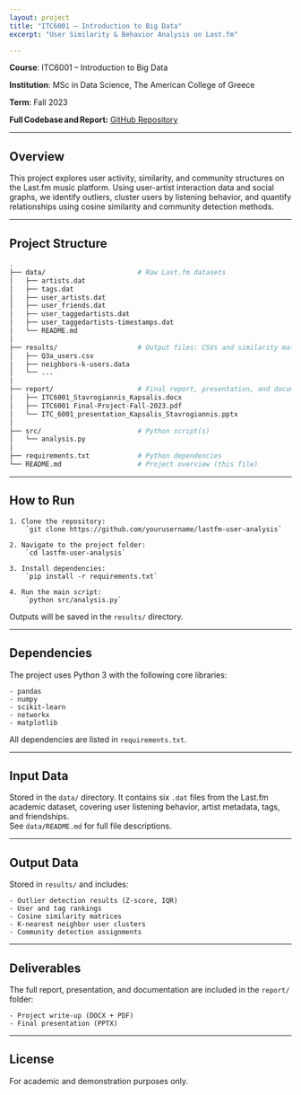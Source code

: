 ```yaml
---
layout: project
title: "ITC6001 – Introduction to Big Data"
excerpt: "User Similarity & Behavior Analysis on Last.fm"

---
```


**Course**: ITC6001 – Introduction to Big Data  

**Institution**: MSc in Data Science, The American College of Greece  

**Term**: Fall 2023  

**Full Codebase and Report:** [GitHub Repository](https://github.com/C-Kapsalis/ITC6001---Introduction-to-Big-Data)

---


## Overview  
This project explores user activity, similarity, and community structures on the Last.fm music platform. Using user-artist interaction data and social graphs, we identify outliers, cluster users by listening behavior, and quantify relationships using cosine similarity and community detection methods.

---


## Project Structure

```bash
.
├── data/                       # Raw Last.fm datasets
│   ├── artists.dat
│   ├── tags.dat
│   ├── user_artists.dat
│   ├── user_friends.dat
│   ├── user_taggedartists.dat
│   ├── user_taggedartists-timestamps.dat
│   └── README.md
│
├── results/                    # Output files: CSVs and similarity matrices
│   ├── Q3a_users.csv
│   ├── neighbors-k-users.data
│   └── ...
│
├── report/                     # Final report, presentation, and documentation
│   ├── ITC6001_Stavrogiannis_Kapsalis.docx
│   ├── ITC6001 Final-Project-Fall-2023.pdf
│   └── ITC_6001_presentation_Kapsalis_Stavrogiannis.pptx
│
├── src/                        # Python script(s)
│   └── analysis.py
│
├── requirements.txt            # Python dependencies
└── README.md                   # Project overview (this file)
```

---


## How to Run

	1. Clone the repository:  
		`git clone https://github.com/yourusername/lastfm-user-analysis`

	2. Navigate to the project folder:  
		`cd lastfm-user-analysis`

	3. Install dependencies:  
		`pip install -r requirements.txt`

	4. Run the main script:  
		`python src/analysis.py`

Outputs will be saved in the `results/` directory.


---


## Dependencies  

The project uses Python 3 with the following core libraries:

	- pandas
	- numpy
	- scikit-learn
	- networkx
	- matplotlib

All dependencies are listed in `requirements.txt`.

---


## Input Data  

Stored in the `data/` directory. It contains six `.dat` files from the Last.fm academic dataset, covering user listening behavior, artist metadata, tags, and friendships.  
See `data/README.md` for full file descriptions.

---


## Output Data  

Stored in `results/` and includes:

	- Outlier detection results (Z-score, IQR)
	- User and tag rankings
	- Cosine similarity matrices
	- K-nearest neighbor user clusters
	- Community detection assignments

---


## Deliverables  

The full report, presentation, and documentation are included in the `report/` folder:

	- Project write-up (DOCX + PDF)
	- Final presentation (PPTX)

---


## License  

For academic and demonstration purposes only.